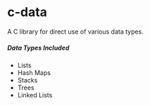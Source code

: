 # c-data
A C library for direct use of various data types.

##### Data Types Included

* Lists
* Hash Maps
* Stacks
* Trees
* Linked Lists

